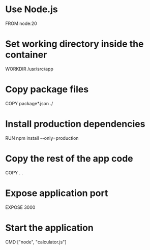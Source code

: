 # Use  Node.js 
FROM node:20

# Set working directory inside the container
WORKDIR /usr/src/app

# Copy package files 
COPY package*.json ./

# Install production dependencies
RUN npm install --only=production

# Copy the rest of the app code
COPY . .

# Expose application port
EXPOSE 3000

# Start the application
CMD ["node", "calculator.js"]
